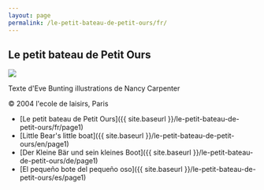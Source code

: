 ```yaml
---
layout: page
permalink: /le-petit-bateau-de-petit-ours/fr/
---
```


## Le petit bateau de Petit Ours

<img src="{{ site.baseurl }}/img/le-petit-bateau-de-petit-ours/cover.jpg"/>

Texte d'Eve Bunting illustrations de Nancy Carpenter

&copy; 2004 l'ecole de laisirs, Paris

* [Le petit bateau de Petit Ours]({{ site.baseurl }}/le-petit-bateau-de-petit-ours/fr/page1)
* [Little Bear's little boat]({{ site.baseurl }}/le-petit-bateau-de-petit-ours/en/page1)
* [Der Kleine Bär und sein kleines Boot]({{ site.baseurl }}/le-petit-bateau-de-petit-ours/de/page1)
* [El pequeño bote del pequeño oso]({{ site.baseurl }}/le-petit-bateau-de-petit-ours/es/page1)
